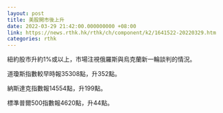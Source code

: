 ```yaml
---
layout: post
title: 美股開市後上升
date: 2022-03-29 21:42:00.000000000 +08:00
link: https://news.rthk.hk/rthk/ch/component/k2/1641522-20220329.htm
categories: rthk
---
```


紐約股市升約1%或以上，市場注視俄羅斯與烏克蘭新一輪談判的情況。

道瓊斯指數較早時報35308點，升352點。

納斯達克指數報14554點，升199點。

標準普爾500指數報4620點，升44點。
